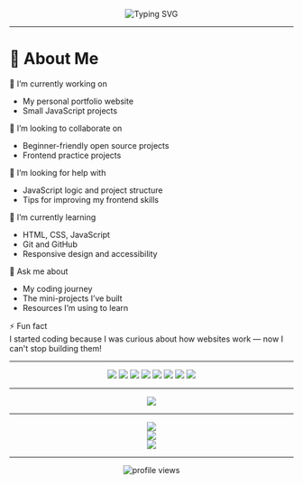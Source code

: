 <p align="center">
  <img src="https://readme-typing-svg.herokuapp.com?font=DM+Serif+Text&size=28&pause=1000&color=36BCF7&center=true&vCenter=true&width=600&lines=Hi+I'm+Nitesh+Gurjar!;Frontend+Web+Developer;Learning+JavaScript+daily;Welcome+to+my+GitHub+profile!" alt="Typing SVG" />
</p>

---

# 💫 About Me
🔭 I’m currently working on  
- My personal portfolio website  
- Small JavaScript projects  

👯 I’m looking to collaborate on  
- Beginner-friendly open source projects  
- Frontend practice projects  

🤝 I’m looking for help with  
- JavaScript logic and project structure  
- Tips for improving my frontend skills  

🌱 I’m currently learning  
- HTML, CSS, JavaScript  
- Git and GitHub  
- Responsive design and accessibility  

💬 Ask me about  
- My coding journey  
- The mini-projects I’ve built  
- Resources I’m using to learn  

⚡ Fun fact  
I started coding because I was curious about how websites work — now I can't stop building them!

---


<p align="center">
  <img src="https://img.shields.io/badge/c-%2300599C.svg?style=for-the-badge&logo=c&logoColor=white"/>
  <img src="https://img.shields.io/badge/c++-%2300599C.svg?style=for-the-badge&logo=c%2B%2B&logoColor=white"/>
  <img src="https://img.shields.io/badge/html5-%23E34F26.svg?style=for-the-badge&logo=html5&logoColor=white"/>
  <img src="https://img.shields.io/badge/css3-%231572B6.svg?style=for-the-badge&logo=css3&logoColor=white"/>
  <img src="https://img.shields.io/badge/javascript-%23323330.svg?style=for-the-badge&logo=javascript&logoColor=%23F7DF1E"/>
  <img src="https://img.shields.io/badge/bootstrap-%238511FA.svg?style=for-the-badge&logo=bootstrap&logoColor=white"/>
  <img src="https://img.shields.io/badge/jquery-%230769AD.svg?style=for-the-badge&logo=jquery&logoColor=white"/>
  <img src="https://img.shields.io/badge/python-3670A0?style=for-the-badge&logo=python&logoColor=ffdd54"/>
</p>

---


<p align="center">
  <img src="https://quotes-github-readme.vercel.app/api?type=horizontal&theme=tokyonight" />
</p>

---


<p align="center">
  <img src="https://github-readme-stats.vercel.app/api?username=niteshgurjarr&theme=ambient_gradient&hide_border=false&include_all_commits=true&count_private=true" />
  <br/>
  <img src="https://github-readme-streak-stats.herokuapp.com/?user=niteshgurjarr&theme=ambient_gradient&hide_border=false" />
  <br/>
  <img src="https://github-readme-stats.vercel.app/api/top-langs/?username=niteshgurjarr&theme=ambient_gradient&hide_border=false&layout=compact" />
</p>

---

<p align="center">
  <img src="https://komarev.com/ghpvc/?username=niteshgurjarr&label=Profile+Views&color=36BCF7&style=flat" alt="profile views"/>
</p>







